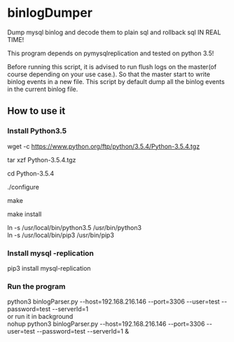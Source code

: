# binlogDumper
Dump mysql binlog and decode them to plain sql and rollback sql IN REAL TIME!

This program depends on pymysqlreplication and tested on python 3.5!

Before running this script, it is advised to run flush logs on the master(of course depending on your use case.). So that the master start to write binlog events in a new file. This script by default dump all the binlog events in the current binlog file.

## How to use it

### Install Python3.5

wget -c https://www.python.org/ftp/python/3.5.4/Python-3.5.4.tgz

tar xzf Python-3.5.4.tgz

cd Python-3.5.4

./configure

make

make install

ln -s /usr/local/bin/python3.5 /usr/bin/python3 <br>
ln -s /usr/local/bin/pip3 /usr/bin/pip3
### Install mysql -replication
pip3 install mysql-replication
### Run the program
python3  binlogParser.py --host=192.168.216.146 --port=3306 --user=test --password=test --serverId=1 <br>
or run it in background <br>
nohup python3  binlogParser.py --host=192.168.216.146 --port=3306 --user=test --password=test --serverId=1 &
